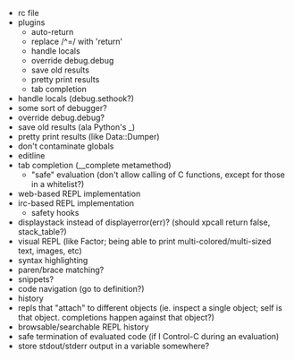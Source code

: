   * rc file
  * plugins
    * auto-return
    * replace /^=/ with 'return'
    * handle locals
    * override debug.debug
    * save old results
    * pretty print results
    * tab completion
  * handle locals (debug.sethook?)
  * some sort of debugger?
  * override debug.debug?
  * save old results (ala Python's \_)
  * pretty print results (like Data::Dumper)
  * don't contaminate globals
  * editline
  * tab completion (\_\_complete metamethod)
    * "safe" evaluation (don't allow calling of C functions, except for those in a whitelist?)
  * web-based REPL implementation
  * irc-based REPL implementation
    * safety hooks
  * displaystack instead of displayerror(err)? (should xpcall return false, stack\_table?)
  * visual REPL (like Factor; being able to print multi-colored/multi-sized text, images, etc)
  * syntax highlighting
  * paren/brace matching?
  * snippets?
  * code navigation (go to definition?)
  * history
  * repls that "attach" to different objects (ie. inspect a single object; self is that object.  completions happen against that object?)
  * browsable/searchable REPL history
  * safe termination of evaluated code (if I Control-C during an evaluation)
  * store stdout/stderr output in a variable somewhere?
